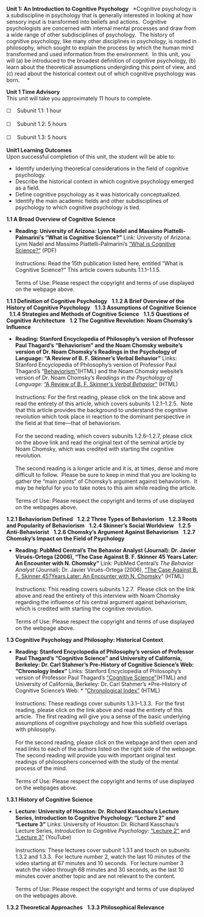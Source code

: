 **Unit 1: An Introduction to Cognitive Psychology** <span
id="1"></span> 
*Cognitive psychology is a subdiscipline in psychology that is generally
interested in looking at how sensory input is transformed into beliefs
and actions.  Cognitive psychologists are concerned with internal mental
processes and draw from a wide range of other subdisciplines of
psychology.  The history of cognitive psychology, like many other
disciplines in psychology, is rooted in philosophy, which sought to
explain the process by which the human mind transformed and used
information from the environment.  In this unit, you will (a) be
introduced to the broadest definition of cognitive psychology, (b) learn
about the theoretical assumptions undergirding this point of view, and
(c) read about the historical context out of which cognitive psychology
was born.     *

**Unit 1 Time Advisory**  
This unit will take you approximately 11 hours to complete.  
  
 <span class="Apple-style-span"
style="font-family: Helvetica, Arial, sans-serif; font-size: 14px; line-height: 21px; ">☐
   </span>Subunit 1.1: 1 hour  
  
 <span class="Apple-style-span"
style="font-family: Helvetica, Arial, sans-serif; font-size: 14px; line-height: 21px; ">☐
   </span>Subunit 1.2: 5 hours  
  
 <span class="Apple-style-span"
style="font-family: Helvetica, Arial, sans-serif; font-size: 14px; line-height: 21px; ">☐
   </span>Subunit 1.3: 5 hours

**Unit1 Learning Outcomes**  
Upon successful completion of this unit, the student will be able to:  
  
-   Identify underlying theoretical considerations in the field of
    cognitive psychology.
-   Describe the historical context in which cognitive psychology
    emerged as a field.
-   Define cognitive psychology as it was historically conceptualized.
-   Identify the main academic fields and other subdisciplines of
    psychology to which cognitive psychology is tied.

**1.1 A Broad Overview of Cognitive Science** <span id="1.1"></span> 
-   **Reading: University of Arizona: Lynn Nadel and Massimo
    Piattelli-Palmarini’s “What is Cognitive Science?”**
    Link: University of Arizona: Lynn Nadel and Massimo
    Piattelli-Palmarini’s [“What is Cognitive
    Science?”](http://dingo.sbs.arizona.edu/~massimo/publications/)
    (PDF)  
        
     Instructions: Read the 15th publication listed here, entitled “What
    is Cognitive Science?” This article covers subunits 1.1.1–1.1.5.  
        
     Terms of Use: Please respect the copyright and terms of use
    displayed on the webpage above.

**1.1.1 Definition of Cognitive Psychology** <span id="1.1.1"></span> 
**1.1.2 A Brief Overview of the History of Cognitive Psychology** <span
id="1.1.2"></span> 
**1.1.3 Assumptions of Cognitive Science** <span id="1.1.3"></span> 
**1.1.4 Strategies and Methods of Cognitive Science** <span
id="1.1.4"></span> 
**1.1.5 Questions of Cognitive Architecture** <span id="1.1.5"></span> 
**1.2 The Cognitive Revolution: Noam Chomsky’s Influence** <span
id="1.2"></span> 
-   **Reading: Stanford Encyclopedia of Philosophy’s version of
    Professor Paul Thagard’s “Behaviorism” and the Noam Chomsky
    website’s version of Dr. Noam Chomsky’s Readings in the Psychology
    of Language: “A Review of B. F. Skinner’s Verbal Behavior”**
    Links: Stanford Encyclopedia of Philosophy’s version of Professor
    Paul Thagard’s
    “[Behaviorism”](http://plato.stanford.edu/entries/behaviorism/)(HTML)
    and the Noam Chomsky website’s version of Dr. Noam Chomsky’s
    *Readings in the Psychology of Language:* [“A Review of B. F.
    Skinner's *Verbal
    Behavior*”](http://chomsky.info/articles/1967----.htm) (HTML)  
        
     Instructions: For the first reading, please click on the link above
    and read the entirety of this article, which covers subunits
    1.2.1–1.2.5.  Note that this article provides the background to
    understand the cognitive revolution which took place in reaction to
    the dominant perspective in the field at that time—that of
    behaviorism.   
        
     For the second reading, which covers subunits 1.2.6–1.2.7, please
    click on the above link and read the original text of the seminal
    article by Noam Chomsky, which was credited with starting the
    cognitive revolution.  
        
     The second reading is a longer article and it is, at times, dense
    and more difficult to follow.  Please be sure to keep in mind that
    you are looking to gather the “main points” of Chomsky’s argument
    against behaviorism.  It may be helpful for you to take notes to
    this aim while reading the article.  
        
     Terms of Use: Please respect the copyright and terms of use
    displayed on the webpages above.            

**1.2.1 Behaviorism Defined** <span id="1.2.1"></span> 
**1.2.2 Three Types of Behaviorism** <span id="1.2.2"></span> 
**1.2.3 Roots and Popularity of Behaviorism** <span id="1.2.3"></span> 
**1.2.4 Skinner’s Social Worldview** <span id="1.2.4"></span> 
**1.2.5 Anti-Behaviorist** <span id="1.2.5"></span> 
**1.2.6 Chomsky’s Argument Against Behaviorism** <span
id="1.2.6"></span> 
**1.2.7 Chomsky’s Impact on the Field of Psychology** <span
id="1.2.7"></span> 
-   **Reading: PubMed Central’s The Behavior Analyst (Journal): Dr.
    Javier Virués-Ortega (2006), “The Case Against B. F. Skinner 45
    Years Later: An Encounter with N. Chomsky”**
    Link: PubMed Central’s *The* *Behavior Analyst* (Journal): Dr.
    Javier Virués-Ortega (2006), [“The Case Against B. F. Skinner
    45?Years Later: An Encounter with N.
    Chomsky](http://www.ncbi.nlm.nih.gov/pmc/articles/PMC2223151/)”
    (HTML)  
        
     Instructions: This reading covers subunits 1.2.7.  Please click on
    the link above and read the entirety of this interview with Noam
    Chomsky regarding the influence of his central argument against
    behaviorism, which is credited with starting the cognitive
    revolution.  
        
     Terms of Use: Please respect the copyright and terms of use
    displayed on the webpage above.            

**1.3 Cognitive Psychology and Philosophy: Historical Context** <span
id="1.3"></span> 
-   **Reading: Stanford Encyclopedia of Philosophy’s version of
    Professor Paul Thagard’s “Cognitive Science” and University of
    California, Berkeley: Dr. Carl Stahmer’s Pre-History of Cognitive
    Science’s Web: “Chronology Index”**
    Links: Stanford Encyclopedia of Philosophy’s version of Professor
    Paul Thagard’s [“Cognitive
    Science”](http://plato.stanford.edu/entries/cognitive-science/%20)(HTML)
    and University of California, Berkeley: Dr. Carl
    Stahmer’s *Pre-History of Cognitive Science’s Web: * “[Chronological
    Index”](https://web.archive.org/web/20110110121736/http://www.rc.umd.edu/cstahmer/cogsci/chronology.html)
    (HTML)  
        
     Instructions: These readings cover subunits 1.3.1–1.3.3.  For the
    first reading, please click on the link above and read the entirety
    of this article.  The first reading will give you a sense of the
    basic underlying assumptions of cognitive psychology and how this
    subfield overlaps with philosophy.   
        
     For the second reading, please click on the webpage and then open
    and read links to each of the authors listed on the right side of
    the webpage. The second reading will provide you with important
    original text readings of philosophers concerned with the study of
    the mental process of the mind.  
        
     Terms of Use: Please respect the copyright and terms of use
    displayed on the webpages above.            

**1.3.1 History of Cognitive Science** <span id="1.3.1"></span> 
-   **Lecture: University of Houston: Dr. Richard Kasschau’s Lecture
    Series, Introduction to Cognitive Psychology: “Lecture 2” and
    “Lecture 3”**
    Links: University of Houston: Dr. Richard Kasschau’s Lecture Series,
    *Introduction to Cognitive Psychology:* [“Lecture
    2”](http://www.youtube.com/watch?v=KMdQ6CJCofM&feature=player_embedded) and
    [“Lecture
    3”](http://www.youtube.com/watch?v=rDA3MJz3ggI&feature=player_embedded)
    (YouTube)  
        
     Instructions: These lectures cover subunit 1.3.1 and touch on
    subunits 1.3.2 and 1.3.3.  For lecture number 2, watch the last 10
    minutes of the video starting at 67 minutes and 10 seconds.  For
    lecture number 3 watch the video through 68 minutes and 30 seconds,
    as the last 10 minutes cover another topic and are not relevant to
    the content.  
        
     Terms of Use: Please respect the copyright and terms of use
    displayed on the webpages above.            

**1.3.2 Theoretical Approaches** <span id="1.3.2"></span> 
**1.3.3 Philosophical Relevance** <span id="1.3.3"></span> 
